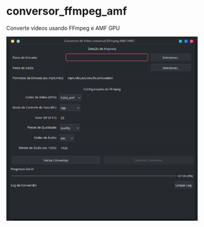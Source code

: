# conversor_ffmpeg_amf
Converte vídeos usando FFmpeg e AMF GPU

<img src="./assets/captura.png" width="600">

